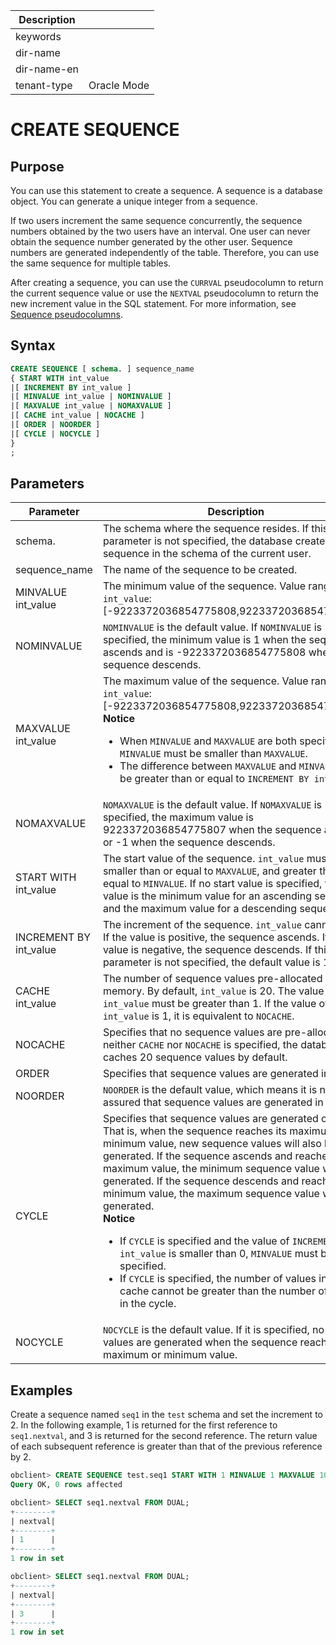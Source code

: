| Description   |                 |
|---------------|-----------------|
| keywords      |                 |
| dir-name      |                 |
| dir-name-en   |                 |
| tenant-type   | Oracle Mode     |

# CREATE SEQUENCE

## Purpose

You can use this statement to create a sequence. A sequence is a database object. You can generate a unique integer from a sequence.

If two users increment the same sequence concurrently, the sequence numbers obtained by the two users have an interval. One user can never obtain the sequence number generated by the other user. Sequence numbers are generated independently of the table. Therefore, you can use the same sequence for multiple tables.

After creating a sequence, you can use the `CURRVAL` pseudocolumn to return the current sequence value or use the `NEXTVAL` pseudocolumn to return the new increment value in the SQL statement. For more information, see [Sequence pseudocolumns](../../../200.common-tenant-of-mysql-mode/300.sequence-pseudo-column-of-mysql-mode.md).

## Syntax

```sql
CREATE SEQUENCE [ schema. ] sequence_name
{ START WITH int_value
|[ INCREMENT BY int_value ]
|[ MINVALUE int_value | NOMINVALUE ]
|[ MAXVALUE int_value | NOMAXVALUE ]  
|[ CACHE int_value | NOCACHE ]
|[ ORDER | NOORDER ]
|[ CYCLE | NOCYCLE ]  
}
;
```

## Parameters

| Parameter | Description |
|------------------------|-----------------------------------------------------------------------------------------------------------------------------------------------------------------------------------------------------------------------------------------------------------------------------------------------------------------------------------------|
| schema. | The schema where the sequence resides. If this parameter is not specified, the database creates the sequence in the schema of the current user.  |
| sequence_name | The name of the sequence to be created.  |
| MINVALUE int_value | The minimum value of the sequence. Value range of `int_value`: \[-9223372036854775808,9223372036854775807\].  |
| NOMINVALUE | `NOMINVALUE` is the default value. If `NOMINVALUE` is specified, the minimum value is 1 when the sequence ascends and is -9223372036854775808 when the sequence descends.  |
| MAXVALUE int_value | The maximum value of the sequence. Value range of `int_value`: \[-9223372036854775808,9223372036854775807\]<br>  **Notice**  <ul><li> When `MINVALUE` and `MAXVALUE` are both specified, `MINVALUE` must be smaller than `MAXVALUE`. </li>   <li>  The difference between `MAXVALUE` and `MINVALUE` must be greater than or equal to `INCREMENT BY int_value`. </li>  </ul> |
| NOMAXVALUE | `NOMAXVALUE` is the default value. If `NOMAXVALUE` is specified, the maximum value is 9223372036854775807 when the sequence ascends or -1 when the sequence descends.  |
| START WITH int_value | The start value of the sequence. `int_value` must be smaller than or equal to `MAXVALUE`, and greater than or equal to `MINVALUE`. If no start value is specified, the start value is the minimum value for an ascending sequence and the maximum value for a descending sequence.  |
| INCREMENT BY int_value | The increment of the sequence. `int_value` cannot be 0. If the value is positive, the sequence ascends. If the value is negative, the sequence descends. If this parameter is not specified, the default value is 1.  |
| CACHE int_value | The number of sequence values pre-allocated in the memory. By default, `int_value` is 20. The value of `CACHE int_value` must be greater than 1. If the value of `CACHE int_value` is 1, it is equivalent to `NOCACHE`.  |
| NOCACHE | Specifies that no sequence values are pre-allocated. If neither `CACHE` nor `NOCACHE` is specified, the database caches 20 sequence values by default.  |
| ORDER | Specifies that sequence values are generated in order.  |
| NOORDER | `NOORDER` is the default value, which means it is not assured that sequence values are generated in order.  |
| CYCLE | Specifies that sequence values are generated cyclically. That is, when the sequence reaches its maximum or minimum value, new sequence values will also be generated. If the sequence ascends and reaches its maximum value, the minimum sequence value will be generated. If the sequence descends and reaches its minimum value, the maximum sequence value will be generated.  <br>**Notice**  <ul><li> If `CYCLE` is specified and the value of `INCREMENT BY int_value` is smaller than 0, `MINVALUE` must be specified. </li>   <li> If `CYCLE` is specified, the number of values in the cache cannot be greater than the number of values in the cycle. </li></ul> |
| NOCYCLE | `NOCYCLE` is the default value. If it is specified, no more values are generated when the sequence reaches its maximum or minimum value.  |

## Examples

Create a sequence named `seq1` in the `test` schema and set the increment to 2. In the following example, 1 is returned for the first reference to `seq1.nextval`, and 3 is returned for the second reference. The return value of each subsequent reference is greater than that of the previous reference by 2.

```sql
obclient> CREATE SEQUENCE test.seq1 START WITH 1 MINVALUE 1 MAXVALUE 10 INCREMENT BY 2 NOCYCLE NOORDER CACHE 30;
Query OK, 0 rows affected

obclient> SELECT seq1.nextval FROM DUAL;
+--------+
| nextval|
+--------+
| 1      |
+--------+
1 row in set

obclient> SELECT seq1.nextval FROM DUAL;
+--------+
| nextval|
+--------+
| 3      |
+--------+
1 row in set
```
